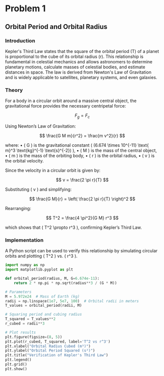 # Problem 1

## Orbital Period and Orbital Radius

### Introduction
Kepler's Third Law states that the square of the orbital period (T) of a planet is proportional to the cube of its orbital radius (r). This relationship is fundamental in celestial mechanics and allows astronomers to determine planetary motions, calculate masses of celestial bodies, and estimate distances in space. The law is derived from Newton's Law of Gravitation and is widely applicable to satellites, planetary systems, and even galaxies.

### Theory
For a body in a circular orbit around a massive central object, the gravitational force provides the necessary centripetal force:

$$
F_g = F_c
$$

Using Newton’s Law of Gravitation:

$$
\frac{G M m}{r^2} = \frac{m v^2}{r}
$$

where:
•⁠  ⁠\( G \) is the gravitational constant \( (6.674 \times 10^{-11} \text{ m}^3 \text{kg}^{-1} \text{s}^{-2}) \),
•⁠  ⁠\( M \) is the mass of the central object,
•⁠  ⁠\( m \) is the mass of the orbiting body,
•⁠  ⁠\( r \) is the orbital radius,
•⁠  ⁠\( v \) is the orbital velocity.

Since the velocity in a circular orbit is given by:

$$
v = \frac{2 \pi r}{T}
$$

Substituting \( v \) and simplifying:

$$
\frac{G M}{r} = \left( \frac{2 \pi r}{T} \right)^2
$$

Rearranging:

$$
T^2 = \frac{4 \pi^2}{G M} r^3
$$

which shows that \( T^2 \propto r^3 \), confirming Kepler’s Third Law.

### Implementation
A Python script can be used to verify this relationship by simulating circular orbits and plotting \( T^2 \) vs. \( r^3 \).

```python
import numpy as np
import matplotlib.pyplot as plt

def orbital_period(radius, M, G=6.674e-11):
    return 2 * np.pi * np.sqrt(radius**3 / (G * M))

# Parameters
M = 5.972e24  # Mass of Earth (kg)
radii = np.linspace(1e7, 5e7, 100)  # Orbital radii in meters
T_values = orbital_period(radii, M)

# Squaring period and cubing radius
T_squared = T_values**2
r_cubed = radii**3

# Plot results
plt.figure(figsize=(8, 5))
plt.plot(r_cubed, T_squared, label='T^2 vs r^3')
plt.xlabel("Orbital Radius Cubed (m³)")
plt.ylabel("Orbital Period Squared (s²)")
plt.title("Verification of Kepler's Third Law")
plt.legend()
plt.grid()
plt.show()